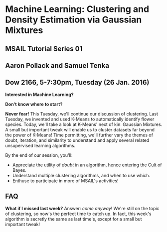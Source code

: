 # Machine Learning: Clustering and Density Estimation via Gaussian Mixtures
## MSAIL Tutorial Series 01
## Aaron Pollack and Samuel Tenka
## Dow 2166, 5-7:30pm, Tuesday (26 Jan. 2016)

**Interested in Machine Learning?**

**Don't know where to start?**

**Never fear!** This Tuesday, we'll continue our discussion of clustering. Last
Tuesday, we invented and used K-Means to automatically identify flower species.
Today, we'll take a look at K-Means' next of kin: Gaussian Mixtures. A small but
important tweak will enable us to cluster datasets far beyond the power of K-Means!
Time permitting, we'll further vary the themes of doubt, iteration, and similarity
to understand and apply several related unsupervised learning algorithms.

By the end of our session, you'll:
 * Appreciate the utility of *doubt* in an algorithm, hence entering the Cult of Bayes.
 * Understand multiple clustering algorithms, and when to use which.
 * Enthuse to participate in more of MSAIL's activities!

## FAQ
 **What if I missed last week?** Answer: *come anyway*! We're still on the topic
 of clustering, so now's the perfect time to catch up. In fact, this week's
 algorithm is secretly the same as last time's, except for a small but important tweak!
